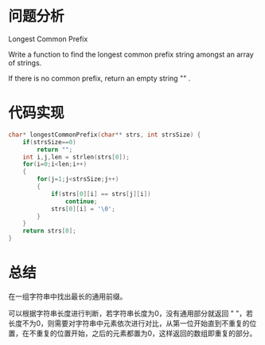 # 问题分析

Longest Common Prefix

Write a function to find the longest common prefix string amongst an array of strings.

If there is no common prefix, return an empty string  "" .

# 代码实现

```c
char* longestCommonPrefix(char** strs, int strsSize) {
    if(strsSize==0)	
        return "";
	int i,j,len = strlen(strs[0]);
	for(i=0;i<len;i++)
	{
		for(j=1;j<strsSize;j++)
		{
			if(strs[0][i] == strs[j][i])
				continue;
			strs[0][i] = '\0';
		}
	}
	return strs[0];
}
```

# 总结

在一组字符串中找出最长的通用前缀。

可以根据字符串长度进行判断，若字符串长度为0，没有通用部分就返回 " "，若长度不为0，则需要对字符串中元素依次进行对比，从第一位开始直到不重复的位置，在不重复的位置开始，之后的元素都置为0，这样返回的数组即重复的部分。